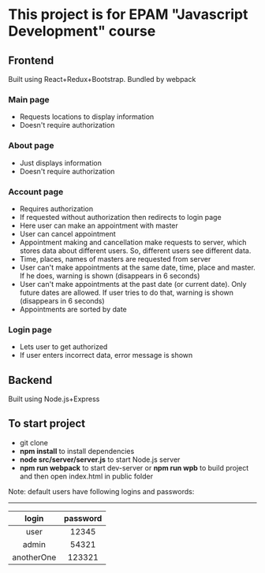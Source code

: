 # This project is for EPAM "Javascript Development" course

## Frontend

Built using React+Redux+Bootstrap. Bundled by webpack

### Main page

 - Requests locations to display information
 - Doesn't require authorization
 
### About page

 - Just displays information
 - Doesn't require authorization 
  
### Account page

 - Requires authorization
 - If requested without authorization then redirects to login page
 - Here user can make an appointment with master
 - User can cancel appointment
 - Appointment making and cancellation make requests to server, which stores data about different users. So, different users see different data.
 - Time, places, names of masters are requested from server
 - User can't make appointments at the same date, time, place and master. If he does, warning is shown (disappears in 6 seconds)
 - User can't make appointments at the past date (or current date). Only future dates are allowed. If user tries to do that, warning is shown (disappears in 6 seconds)
 - Appointments are sorted by date

### Login page 

 - Lets user to get authorized
 - If user enters incorrect data, error message is shown

## Backend 

Built using Node.js+Express

## To start project

- git clone
- **npm install** to install dependencies
- **node src/server/server.js** to start Node.js server
- **npm run webpack** to start dev-server or **npm run wpb** to build project and then open index.html in public folder

Note: default users have following logins and passwords:

  -----------------------
 |   login    | password |
 |:----------:|:--------:|
 | user       | 12345    |
 | admin      | 54321    |
 | anotherOne | 123321   | 

  